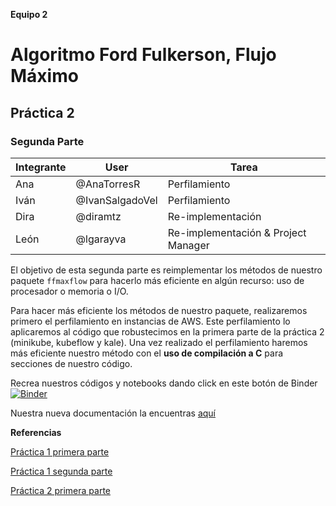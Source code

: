 **Equipo 2**
# Algoritmo Ford Fulkerson, Flujo Máximo 
## Práctica 2 
### Segunda Parte

| Integrante | User | Tarea |
|---------------|-------|---------|
| Ana | @AnaTorresR |Perfilamiento|
| Iván | @IvanSalgadoVel |Perfilamiento|
| Dira | @diramtz |Re-implementación|
| León| @lgarayva| Re-implementación & Project Manager|


El objetivo de esta segunda parte es reimplementar los métodos de nuestro paquete `ffmaxflow` para hacerlo más eficiente en algún recurso: uso de procesador o
memoria o I/O. 

Para hacer más eficiente los métodos de nuestro paquete, realizaremos primero el perfilamiento en instancias de AWS. Este perfilamiento lo aplicaremos al código que robustecimos en la primera parte de la práctica 2 (minikube, kubeflow y kale). Una vez realizado el perfilamiento haremos más eficiente nuestro método con el **uso de compilación a C** para secciones de nuestro código.
 

Recrea nuestros códigos y notebooks dando click en este botón de Binder [![Binder](https://mybinder.org/badge_logo.svg)](https://mybinder.org/v2/gh/optimizacion-2-2021-1-gh-classroom/practica-2-segunda-parte-diramtz/main)

Nuestra nueva documentación la encuentras [aquí](https://optimizacion-2-2021-1-gh-classroom.github.io/practica-1-segunda-parte-diramtz/)


**Referencias**

[Práctica 1 primera parte](https://github.com/optimizacion-2-2021-1-gh-classroom/practica-1-primera-parte-diramtz)

[Práctica 1 segunda parte](https://github.com/optimizacion-2-2021-1-gh-classroom/practica-1-segunda-parte-diramtz)

[Práctica 2 primera parte](https://github.com/optimizacion-2-2021-1-gh-classroom/practica-2-primera-parte-diramtz)
